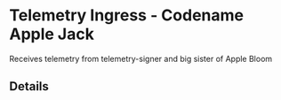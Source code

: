 # Telemetry Ingress - Codename Apple Jack

Receives telemetry from telemetry-signer and big sister of Apple Bloom

## Details

